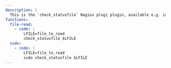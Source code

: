 ```yaml
---
description: |
  This is the `check_statusfile` Nagios plugi plugin, available e.g. in `/usr/lib/nagios/plugins/`. The read file content is limited to the first line.
functions:
  file-read:
    - code: |
        LFILE=file_to_read
        check_statusfile $LFILE
  sudo:
    - code: |
        LFILE=file_to_read
        sudo check_statusfile $LFILE
---
```

